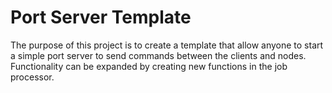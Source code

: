 # Port Server Template
The purpose of this project is to create a template that allow anyone to start a simple port server to send commands between the clients and nodes. Functionality can be expanded  by creating new functions in the job processor.

